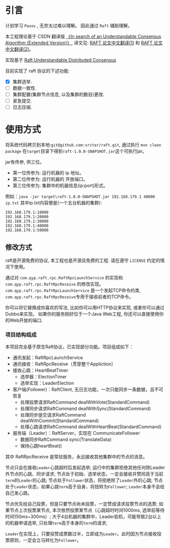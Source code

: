 # 引言

计划学习 `Paxos` , 无奈太过难以理解。 因此通过 `Raft` 辅助理解。

本工程理论基于 CSDN 翻译版 [《In search of an Understandable Consensus Algorithm (Extended Version)》](https://ramcloud.atlassian.net/wiki/download/attachments/6586375/raft.pdf), 译文见: [RAFT 论文中文翻译(1)](http://blog.csdn.net/luoyhang003/article/details/61915666) 和 [RAFT 论文中文翻译(2)](http://blog.csdn.net/luoyhang003/article/details/61915747)。

实现基于 [Raft Understandable Distributed Consensus](http://thesecretlivesofdata.com/raft/)

目前实现了 raft 协议的下述功能:

- [x] 集群选举.
- [ ] 数据一致性.
- [ ] 集群配置(集群节点信息, 以及集群的数目)更改.
- [ ] 紧急提交.
- [ ] 日志压缩. 

# 使用方式

将系统代码拷贝到本地:`git@github.com:srctar/raft.git`, 通过执行 `mvn clean package` 在`target`目录下得到`raft-1.0.0-SNAPSHOT.jar`这个可执行jar。 

jar有传参, 供三位。
 - 第一位传参为: 运行机器的 ip 地址。
 - 第二位传参为: 运行机器的 开放端口。
 - 第三位传参为: 集群中的机器信息(ip:port)形式。

 例如：`java -jar target\raft-1.0.0-SNAPSHOT.jar 192.168.179.1 40000 ip.txt`
 其中ip.txt内容便是(一个五台机器的集群):
 ```
192.168.179.1:10000
192.168.179.1:20000
192.168.179.1:30000
192.168.179.1:40000
192.168.179.1:50000
 ```

 ## 修改方式

 raft是开源免费的协议, 本工程也是开源且免费的工程. 请在遵守 `LICENSE`  约定的情况下使用。

 通过对 `com.qyp.raft.rpc.RaftRpcLaunchService` 的实现和 `com.qyp.raft.rpc.RaftRpcReceive` 的修改实现。
 `com.qyp.raft.rpc.RaftRpcLaunchService` 是一个发起TCP命令的类, `com.qyp.raft.rpc.RaftRpcReceive`专用于接收前者的TCP命令。

 你可以将它替换成你喜欢的写法, 比如你可以用HTTP协议来实现, 或者你可以通过Dubbo来实现。 如果你的服务刚好位于一个Java Web工程, 你还可以直接使用你的Web开放的端口.
 
 ### 项目结构组成
  
  本项目完全基于原生Raft协议，已实现部分功能。项目组成如下：
  
  - 通讯发起：RaftRpcLaunchService
  - 通讯接收：RaftRpcReceive（贯穿整个Appliction）
  - 接收心跳：HeartBeatTimer
    - 选举器：ElectionTimer
    - 选举实现：LeaderElection
  - 客户端(Follower)：RaftClient, 无日志功能，一次只能同步一条数据，且不可恢复
    - 处理投票请求RaftCommand dealWithVote(StandardCommand)
    - 处理同步请求RaftCommand dealWithSync(StandardCommand)
    - 处理同步提交请求RaftCommand dealWithCommit(StandardCommand)
    - 处理心跳请求RaftCommand dealWithHeartBeat(StandardCommand)
  - 服务端（Leader）：RaftServer，实现在 CommunicateFollower
    - 数据同步RaftCommand sync(TranslateData)
    - 保持心跳heartBeat()

 其中 RaftRpcReceive 是常驻服务，永远接收其他集群中的节点的消息。
 
 节点只会在接收`Leader`心跳超时后发起选举; 
 运行中的集群拒绝其他任何除Leader外节点的心跳、同步请求; 
 节点处于初始、选举状态，一定会接收并赞同高于当前`term`的`Leader`的心跳;
 节点处于`Follower`状态，将拒绝除了`Leader`外的心跳;
 节点处于`Leader`状态，如果心跳`term`高于自身，将扭转为`Follower`;
 `Leader`本身不会给自己发心跳。
 
 节点优先给自己投票，但是只要节点尚未投票，一定赞成请求投票节点的选票; 
 如果节点上次投票某节点, 本次依然投票某节点（心跳超时时间1000ms, 选举前等待时间150ms~300ms）;
 大于4台机器的集群中，Leader宕机，可能导致2台以上的机器申请选举, 只处理`term`高于本身的`term`的请求;
 
 `Leader`在实现上，只要投赞成票数过半，立即成为`Leader`。此时因为节点接收投票原则，一定会立马转化为`Follower`。 
